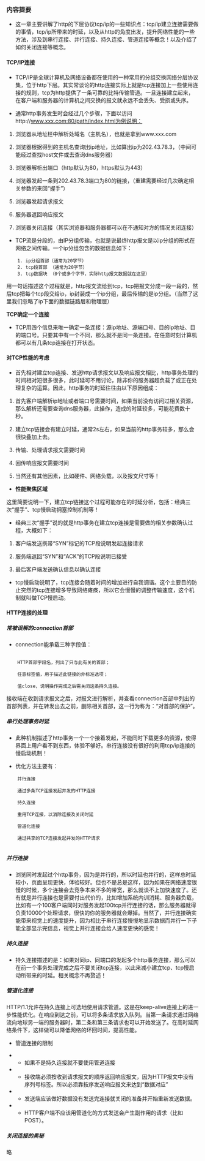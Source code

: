 ### 内容提要

* 这一章主要讲解了http的下层协议tcp/ip的一些知识点：tcp/ip建立连接需要做的事情，tcp/ip所带来的时延，以及从http的角度出发，提升网络性能的一些方法，涉及到串行连接、并行连接、持久连接、管道连接等概念！以及介绍了如何关闭连接等概念。


#### TCP/IP连接

* TCP/IP是全球计算机及网络设备都在使用的一种常用的分组交换网络分层协议集，位于http下层。其实常谈论的http连接实际上就是tcp连接加上一些使用连接的规则，tcp为http提供了一条可靠的比特传输管道。一旦连接建立起来，在客户端和服务器的计算机之间交换的报文就永远不会丢失、受损或失序。

* 通常http事务发生时会经过几个步骤，下面以访问http://www.xxx.com:80/path/index.html为例说明：

1. 浏览器从地址栏中解析处域名（主机名），也就是拿到www.xxx.com

2. 浏览器根据得到的主机名查询出ip地址，比如算出ip为202.43.78.3，（中间可能经过查找host文件或去查询dns服务器）

3. 浏览器解析出端口（http默认为80，https默认为443）

4. 浏览器发起一条到202.43.78.3端口为80的链接，（重建需要经过几次确定相关参数的来回“握手”）

5. 浏览器发起请求报文

6. 服务器返回响应报文

7. 浏览器关闭连接（其实浏览器和服务器都可以在不通知对方的情况关闭连接）


* TCP流是分段的，由IP分组传输，也就是说最终http报文是以ip分组的形式在网络之间传输。一个ip分组包含的数据信息如下：

``` 
	1. ip分组首部（通常为20字节）
	2. tcp段首部 （通常为20字节）
	3. tcp数据块 （0个或多个字节，实际http报文数据就在这里） 
```

用一句话描述这个过程就是，http报文流给到tcp，tcp把报文分成一段一段的，然后tcp把每个tcp段交给ip，ip封装成一个ip分组，最后传输的是ip分组。（当然了这里我们忽略了ip下面的数据链路层和物理层）

**TCP确定一个连接**

* TCP用四个信息来唯一确定一条连接：源ip地址、源端口号、目的ip地址、目的端口号。只要其中有一个不同，那么就不是同一条连接。在任意时刻计算机都可以有几条tcp连接在打开状态。

#### 对TCP性能的考虑

* 首先相对建立tcp连接、发送http请求报文以及响应报文相比，http事务处理的时间相对短很多很多，此时延可不用讨论，除非你的服务器超负载了或正在处理复杂的运算。因此，http事务的时延往往由以下原因组成：

1. 首先客户端解析ip地址或者端口号需要时间，如果当前没有访问过相关资源，那么解析还需要查询dns服务器，此操作，造成的时延较多，可能花费数十秒。

2. 建立tcp链接会有建立时延，通常2s左右，如果当前的http事务较多，那么会很快叠加上去。

3. 传输、处理请求报文需要时间

4. 回传响应报文需要时间

5. 当然还有其他因素，比如硬件、网络负载，以及报文尺寸等！

* **性能聚焦区域**

这里简要说明一下，建立tcp链接这个过程可能存在的时延分析，包括：经典三次“握手”、tcp慢启动拥塞控制机制等！

* 经典三次“握手”说的就是http事务在建立tcp连接是需要做的相关参数确认过程，大概如下：

1. 客户端发送携带“SYN”标记的TCP段说明发起连接请求

2. 服务端返回“SYN”和“ACK”的TCP段说明已接受

3. 最后客户端发送确认信息以确认连接


* tcp慢启动说明了，tcp连接会随着时间的增加进行自我调谐。这个主要目的防止突然的tcp连接增多导致网络瘫痪，所以它会慢慢的调整传输速度，这个机制就叫做TCP慢启动。



#### HTTP连接的处理

##### 常被误解的connection首部

* connection能承载三种字段值：

```

	HTTP首部字段名，列出了只与此有关的首部；

	任意标签值，用于描述此链接的非标准选项；

	值close，说明操作完成之后需关闭这条持久连接。

```

接收端在收到请求报文之后，对报文进行解析，并查看connection首部中列出的首部列表，并在转发出去之前，删除相关首部，这一行为称为：“对首部的保护”。


##### 串行处理事务时延

* 此种机制描述了http事务一个一个接着发起，不能同时下载更多的资源，使得界面上用户看不到东西，体验不够好。串行连接没有很好的利用tcp/ip连接的慢启动机制！

* 优化方法主要有：

```
    并行连接

    通过多条TCP连接发起并发的HTTP连接

    持久连接

    重用TCP连接，以消除连接及关闭时延

    管道化连接

    通过共享的TCP连接发起并发的HTTP请求


```


##### 并行连接

* 浏览同时发起过个http事务，因为是并行的，所以时延也并行的，这样总时延较小，页面呈现更快，体验较好。但也不是总是这样，因为如果在网络速度很慢的时候，多个连接会去竞争本来不多的带宽，那么就谈不上加快速度了。还有就是并行连接也是需要付出代价的，比如增加系统内训消耗、服务器负载，比如有一个100客户端同时对服务发起100tcp并行连接的话，那么服务器就得负责10000个处理请求，很快的你的服务器就会爆掉。当然了，并行连接确实能带来视觉上的速度提升，因为相比于串行连接慢慢地显示数据而并行一下子能全部显示完信息，视觉上并行连接会给人速度更快的感觉！

##### 持久连接

* 持久连接描述的是：如果对同ip、同端口的发起多个http事务连接，那么可以在前一个事务处理完成之后不要关闭tcp连接，以此来减小建立tcp、tcp慢启动所带来的时延。相关概念不再赘述！


##### 管道化连接

HTTP/1.1允许在持久连接上可选地使用请求管道。这是在keep-alive连接上的进一步性能优化。在响应到达之前，可以将多条请求放入队列。当第一条请求通过网络流向地球另一端的服务器时，第二条和第三条请求也可以开始发送了。在高时延网络条件下，这样做可以降低网络的环回时间，提高性能。

* 管道连接的限制

- - 如果不是持久连接就不要使用管道连接

- - 接收端必须按收到请求报文的顺序返回响应报文，因为HTTP报文中没有序列号标签。所以必须靠按序发送响应报文来达到“数据对应”

- - 发送端应该做好数据没有发送完连接就关闭的准备并开始重新发送数据。

- - HTTP客户端不应该用管道化的方式发送会产生副作用的请求（比如POST）。

##### 关闭连接的奥秘

 略


